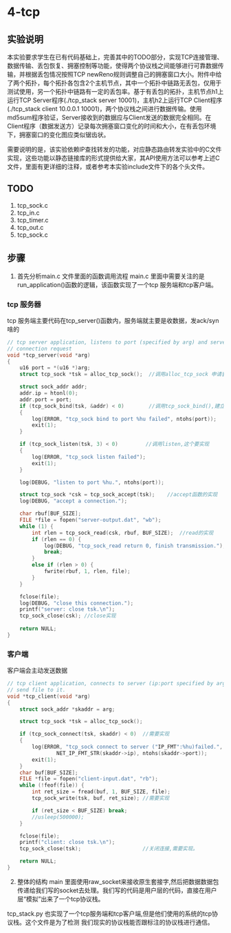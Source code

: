 # 4-tcp

## 实验说明

本实验要求学生在已有代码基础上，完善其中的TODO部分，实现TCP连接管理、数据传输、丢包恢复、拥塞控制等功能，使得两个协议栈之间能够进行可靠数据传输，并根据丢包情况按照TCP newReno规则调整自己的拥塞窗口大小。附件中给了两个拓扑，每个拓扑各包含2个主机节点，其中一个拓扑中链路无丢包，仅用于测试使用，另一个拓扑中链路有一定的丢包率。基于有丢包的拓扑，主机节点h1上运行TCP Server程序(./tcp_stack server 10001)，主机h2上运行TCP Client程序(./tcp_stack client 10.0.0.1 10001)，两个协议栈之间进行数据传输。使用md5sum程序验证，Server接收到的数据应与Client发送的数据完全相同。在Client程序（数据发送方）记录每次拥塞窗口变化的时间和大小，在有丢包环境下，拥塞窗口的变化图应类似锯齿状。

需要说明的是，该实验依赖IP查找转发的功能，对应静态路由转发实验中的C文件实现，这些功能以静态链接库的形式提供给大家，其API使用方法可以参考上述C文件，里面有更详细的注释，或者参考本实验include文件下的各个头文件。


## TODO
1. tcp_sock.c
2. tcp_in.c
3. tcp_timer.c
4. tcp_out.c
5. tcp_sock.c 

## 步骤
1. 首先分析main.c 文件里面的函数调用流程
 main.c 里面中需要关注的是 run_application()函数的逻辑，该函数实现了一个tcp 服务端和tcp客户端。
 
### tcp 服务器
tcp 服务端主要代码在tcp_server()函数内，服务端就主要是收数据，发ack/syn啥的

```c
// tcp server application, listens to port (specified by arg) and serves only one
// connection request
void *tcp_server(void *arg)
{
	u16 port = *(u16 *)arg;
	struct tcp_sock *tsk = alloc_tcp_sock();  //调用alloc_tcp_sock 申请套接字资源

	struct sock_addr addr;
	addr.ip = htonl(0);
	addr.port = port;
	if (tcp_sock_bind(tsk, &addr) < 0)		  //调用tcp_sock_bind(),建立 tcp_sock结构体到特定socket的绑定关系。主要把东西加到bind_hash表上
	{
		log(ERROR, "tcp_sock bind to port %hu failed", ntohs(port));
		exit(1);
	}

	if (tcp_sock_listen(tsk, 3) < 0)		 //调用listen,这个要实现
	{
		log(ERROR, "tcp_sock listen failed");
		exit(1);
	}

	log(DEBUG, "listen to port %hu.", ntohs(port));

	struct tcp_sock *csk = tcp_sock_accept(tsk);	//accept函数的实现
	log(DEBUG, "accept a connection.");

	char rbuf[BUF_SIZE];
	FILE *file = fopen("server-output.dat", "wb");
	while (1) {
		int rlen = tcp_sock_read(csk, rbuf, BUF_SIZE);	//read的实现
		if (rlen == 0) {
			log(DEBUG, "tcp_sock_read return 0, finish transmission.");
			break;
		} 
		else if (rlen > 0) {
			fwrite(rbuf, 1, rlen, file);
		}
	}

	fclose(file);
	log(DEBUG, "close this connection.");
	printf("server: close tsk.\n");
	tcp_sock_close(csk); //close实现
	
	return NULL;
}
```

### 客户端

客户端会主动发送数据

```c
// tcp client application, connects to server (ip:port specified by arg), and
// send file to it.
void *tcp_client(void *arg)
{
	struct sock_addr *skaddr = arg;

	struct tcp_sock *tsk = alloc_tcp_sock();

	if (tcp_sock_connect(tsk, skaddr) < 0)	//需要实现
	{
		log(ERROR, "tcp_sock connect to server ("IP_FMT":%hu)failed.", \
				NET_IP_FMT_STR(skaddr->ip), ntohs(skaddr->port));
		exit(1);
	}
	char buf[BUF_SIZE];
	FILE *file = fopen("client-input.dat", "rb");
	while (!feof(file)) {
        int ret_size = fread(buf, 1, BUF_SIZE, file);
        tcp_sock_write(tsk, buf, ret_size);	//需要实现

        if (ret_size < BUF_SIZE) break;
		//usleep(500000);
    }

    fclose(file);
    printf("client: close tsk.\n");
	tcp_sock_close(tsk);					//关闭连接,需要实现。

	return NULL;
}
```

2. 整体的结构
 main 里面使用raw_socket来接收原生套接字,然后把数据数据包传递给我们写的socket去处理。我们写的代码是用户层的代码，直接在用户层“模拟”出来了一个tcp协议栈。

 tcp_stack.py 也实现了一个tcp服务端和tcp客户端,但是他们使用的系统的tcp协议栈。这个文件是为了检测 我们现实的协议栈能否跟标注的协议栈进行通信。